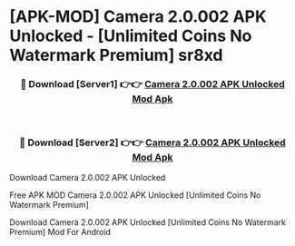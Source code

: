 # [APK-MOD] Camera 2.0.002 APK Unlocked - [Unlimited Coins No Watermark Premium] sr8xd



<div align="center">
<h3>🔴 Download [Server1] 👉👉 <a href="https://momento.my/?title=Camera_2.0.002_APK_Unlocked">Camera 2.0.002 APK Unlocked Mod Apk</a></h3><br>

<h3>🔴 Download [Server2] 👉👉 <a href="https://momento.my/?title=Camera_2.0.002_APK_Unlocked">Camera 2.0.002 APK Unlocked Mod Apk</a></h3>
</div>



Download Camera 2.0.002 APK Unlocked 

Free APK MOD Camera 2.0.002 APK Unlocked [Unlimited Coins No Watermark Premium]

Download Camera 2.0.002 APK Unlocked [Unlimited Coins No Watermark Premium] Mod For Android

